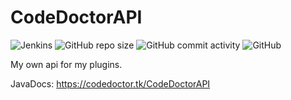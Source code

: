# CodeDoctorAPI

![Jenkins](https://img.shields.io/jenkins/build?jobUrl=https%3A%2F%2Fci.codemc.io%2Fjob%2FCodeDoctorDE%2Fjob%2FCodeDoctorAPI&style=for-the-badge)
![GitHub repo size](https://img.shields.io/github/repo-size/CodeDoctorDE/CodeDoctorAPI?style=for-the-badge)
![GitHub commit activity](https://img.shields.io/github/commit-activity/m/CodeDoctorDE/CodeDoctorAPI?style=for-the-badge)
![GitHub](https://img.shields.io/github/license/CodeDoctorDE/CodeDoctorAPI?style=for-the-badge)

My own api for my plugins.

JavaDocs: <https://codedoctor.tk/CodeDoctorAPI>
